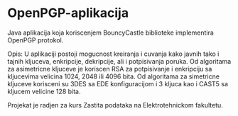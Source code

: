 # OpenPGP-aplikacija
Java aplikacija koja koriscenjem BouncyCastle biblioteke implementira OpenPGP protokol. 

Opis:
U aplikaciji postoji mogucnost kreiranja i cuvanja kako javnih tako i tajnih kljuceva, enkripcije, dekripcije, ali i potpisivanja poruka. Od algoritama za asimetricne kljuceve je koriscen RSA za potpisivanje i enkripciju sa kljucevima velicina 1024, 2048 ili 4096 bita.  Od algoritama za simetricne kljuceve korisceni su 3DES sa EDE konfiguracijom i 3 kljuca kao i CAST5 sa kljucem velicine 128 bita.

Projekat je radjen za kurs Zastita podataka na Elektrotehnickom fakultetu.
